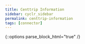 ```yaml
---
title: Centtrip Information
sidebar: cyclr_sidebar
permalink: centtrip-information
tags: [connector]
---
```

{::options parse_block_html="true" /}
